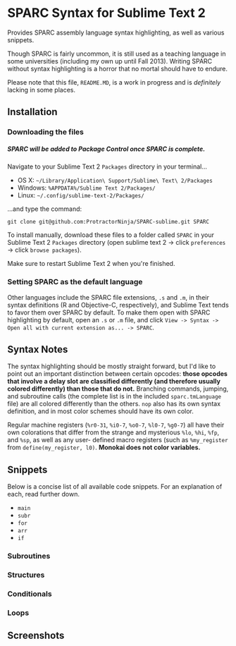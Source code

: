 # SPARC Syntax for Sublime Text 2

Provides SPARC assembly language syntax highlighting, as well as various
snippets.

Though SPARC is fairly uncommon, it is still used as a teaching language
in some universities (including my own up until Fall 2013). Writing
SPARC without syntax highlighting is a horror that no mortal should have
to endure.

Please note that this file, `README.MD`, is a work in progress and is
*definitely* lacking in some places.

## Installation
### Downloading the files
##### SPARC will be added to Package Control once SPARC is complete.

Navigate to your Sublime Text 2 `Packages` directory in your terminal...

- OS X: `~/Library/Application\ Support/Sublime\ Text\ 2/Packages`
- Windows: `%APPDATA%/Sublime Text 2/Packages/`
- Linux: `~/.config/sublime-text-2/Packages/`

...and type the command:

	git clone git@github.com:ProtractorNinja/SPARC-sublime.git SPARC

To install manually, download these files to a folder called `SPARC` in
your Sublime Text 2 `Packages` directory (open sublime text 2 -> click
`preferences` -> click `browse packages`).

Make sure to restart Sublime Text 2 when you're finished.

### Setting SPARC as the default language

Other languages include the SPARC file extensions, `.s` and `.m`, in
their syntax definitions (R and Objective-C, respectively), and
Sublime Text tends to favor them over SPARC by default. To make them
open with SPARC highlighting by default, open an `.s` or `.m` file, and
click `View -> Syntax -> Open all with current extension as... ->
SPARC`.

## Syntax Notes 

The syntax highlighting should be mostly straight forward, but I'd like
to point out an important distinction between certain opcodes: **those
opcodes that involve a delay slot are classified differently (and
therefore usually colored differently) than those that do not.**
Branching commands, jumping, and subroutine calls (the complete list is
in the included `sparc.tmLanguage` file) are all colored differently
than the others. `nop` also has its own syntax definition, and in most
color schemes should have its own color.

Regular machine registers (`%r0-31`, `%i0-7`, `%o0-7`, `%l0-7`, `%g0-7`)
all have their own colorations that differ from the strange and
mysterious `%lo`, `%hi`, `%fp`, and `%sp`, as well as any user- defined
macro registers (such as `%my_register` from `define(my_register, l0)`.
**Monokai does not color variables.**

## Snippets

Below is a concise list of all available code snippets. For an
explanation of each, read further down.

- `main`
- `subr`
- `for`
- `arr`
- `if`

### Subroutines
### Structures
### Conditionals
### Loops

## Screenshots